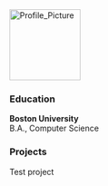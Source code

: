 <img src="/assets/images/Profile_Picture.jpg" alt="Profile_Picture" width="125" length="125" />

### Education
**Boston University**  
B.A., Computer Science

### Projects

Test project

